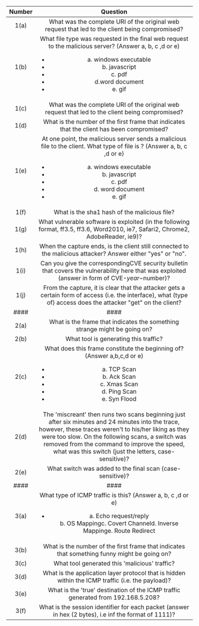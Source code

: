 | Number        | Question      |
| :-------------: | :-------------: |
| 1(a) | What was the complete URI of the original web request that led to the client being compromised? |
| 1(b) | What file type was requested in the final web request to the malicious server? (Answer a, b, c ,d or e) <ul><li>a. windows executable</li><li>b. javascript</li><li>c. pdf</li><li>d.word document</li><li>e. gif | 
| 1(c) | What was the complete URI of the original web request that led to the client being compromised? | 
| 1(d) | What is the number of the first frame that indicates that the client has been compromised? |
| 1(e) | At one point, the malicious server sends a malicious file to the client. What type of file is ? (Answer a, b, c ,d or e) <ul><li>a. windows executable</li><li>b. javascript</li><li>c. pdf</li><li>d. word document</li><li>e. gif</li></ul> |
| 1(f) | What is the sha1 hash of the malicious file? |
| 1(g) | What vulnerable software is exploited (in the following format, ff3.5, ff3.6, Word2010, ie7, Safari2, Chrome2, AdobeReader, ie9)? |
| 1(h) | When the capture ends, is the client still connected to the malicious attacker? Answer either "yes" or "no". |
| 1(i) | Can you give the correspondingCVE security bulletin that covers the vulnerability here that was exploited (answer in form of CVE-$year-$number)? |
| 1(j) |  From the capture, it is clear that the attacker gets a certain form of access (i.e. the interface), what (type of) access does the attacker "get" on the client? |
| #### | #### | #### | #### |
| 2(a) | What is the frame that indicates the something strange might be going on? |
| 2(b) | What tool is generating this traffic? |
| 2(c) | What does this frame constitute the beginning of? (Answer a,b,c,d or e) <ul><li>a. TCP Scan</li><li>b. Ack Scan</li><li>c. Xmas Scan</li><li>d. Ping Scan</li><li>e. Syn Flood</li></ul> | 8 | 1 |
| 2(d) | The 'miscreant' then runs two scans beginning just after six minutes and 24 minutes into the trace, however, these traces weren't to his/her liking as they were too slow. On the following scans, a switch was removed from the command to improve the speed, what was this switch (just the letters, case-sensitive)?  |
| 2(e) | What switch was added to the final scan (case-sensitive)? |
| #### | #### | #### | #### |
| 3(a) | What type of ICMP traffic is this? (Answer a, b, c ,d or e) <ul><li>a. Echo request/reply</li></li>b. OS Mapping</li></li>c. Covert Channel</li></li>d. Inverse Mapping</li></li>e. Route Redirect</li></li></ul> |
| 3(b) | What is the number of the first frame that indicates that something funny might be going on? |
| 3(c) | What tool generated this 'malicious' traffic? |
| 3(d) | What is the application layer protocol that is hidden within the ICMP traffic (i.e. the payload)? |
| 3(e) | What is the 'true' destination of the ICMP traffic generated from 192.168.5.208? |
| 3(f) | What is the session identifier for each packet (answer in hex (2 bytes), i.e inf the format of 1111)? |
